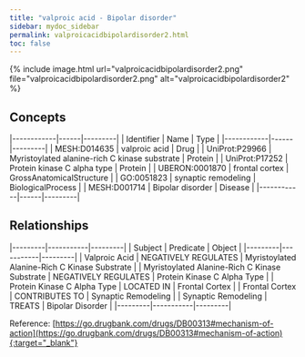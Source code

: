 ```yaml
---
title: "valproic acid - Bipolar disorder"
sidebar: mydoc_sidebar
permalink: valproicacidbipolardisorder2.html
toc: false 
---
```


{% include image.html url="valproicacidbipolardisorder2.png" file="valproicacidbipolardisorder2.png" alt="valproicacidbipolardisorder2" %}

## Concepts

|------------|------|---------|
| Identifier | Name | Type    |
|------------|------|---------|
| MESH:D014635 | valproic acid | Drug |
| UniProt:P29966 | Myristoylated alanine-rich C kinase substrate | Protein |
| UniProt:P17252 | Protein kinase C alpha type | Protein |
| UBERON:0001870 | frontal cortex | GrossAnatomicalStructure |
| GO:0051823 | synaptic remodeling | BiologicalProcess |
| MESH:D001714 | Bipolar disorder | Disease |
|------------|------|---------|

## Relationships

|---------|-----------|---------|
| Subject | Predicate | Object  |
|---------|-----------|---------|
| Valproic Acid | NEGATIVELY REGULATES | Myristoylated Alanine-Rich C Kinase Substrate |
| Myristoylated Alanine-Rich C Kinase Substrate | NEGATIVELY REGULATES | Protein Kinase C Alpha Type |
| Protein Kinase C Alpha Type | LOCATED IN | Frontal Cortex |
| Frontal Cortex | CONTRIBUTES TO | Synaptic Remodeling |
| Synaptic Remodeling | TREATS | Bipolar Disorder |
|---------|-----------|---------|

Reference: [https://go.drugbank.com/drugs/DB00313#mechanism-of-action](https://go.drugbank.com/drugs/DB00313#mechanism-of-action){:target="_blank"}